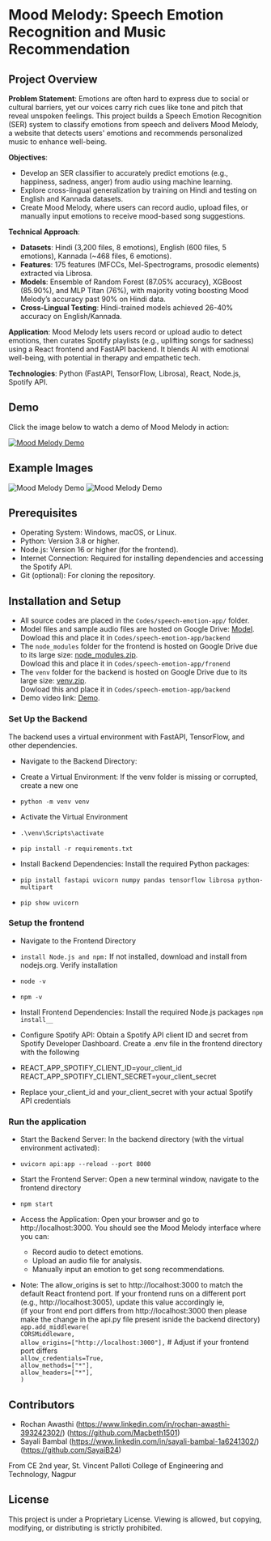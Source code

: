 ﻿# Mood Melody: Speech Emotion Recognition and Music Recommendation
## Project Overview
**Problem Statement**: Emotions are often hard to express due to social or cultural barriers, yet our voices carry rich cues like tone and pitch that reveal unspoken feelings. This project builds a Speech Emotion Recognition (SER) system to classify emotions from speech and delivers Mood Melody, a website that detects users' emotions and recommends personalized music to enhance well-being.

**Objectives**:
- Develop an SER classifier to accurately predict emotions (e.g., happiness, sadness, anger) from audio using machine learning.
- Explore cross-lingual generalization by training on Hindi and testing on English and Kannada datasets.
- Create Mood Melody, where users can record audio, upload files, or manually input emotions to receive mood-based song suggestions.

**Technical Approach**:
- **Datasets**: Hindi (3,200 files, 8 emotions), English (600 files, 5 emotions), Kannada (~468 files, 6 emotions).
- **Features**: 175 features (MFCCs, Mel-Spectrograms, prosodic elements) extracted via Librosa.
- **Models**: Ensemble of Random Forest (87.05% accuracy), XGBoost (85.90%), and MLP Titan (76%), with majority voting boosting Mood Melody’s accuracy past 90% on Hindi data.
- **Cross-Lingual Testing**: Hindi-trained models achieved 26-40% accuracy on English/Kannada.

**Application**: Mood Melody lets users record or upload audio to detect emotions, then curates Spotify playlists (e.g., uplifting songs for sadness) using a React frontend and FastAPI backend. It blends AI with emotional well-being, with potential in therapy and empathetic tech.

**Technologies**: Python (FastAPI, TensorFlow, Librosa), React, Node.js, Spotify API.

## Demo
Click the image below to watch a demo of Mood Melody in action:

[![Mood Melody Demo](sample3.png)](https://drive.google.com/file/d/1DClLh5A3PcbqrkdbCt167iVBKm756ScP/view?usp=sharing)

## Example Images
![Mood Melody Demo](sample.png)
![Mood Melody Demo](sample2.png)



## Prerequisites
- Operating System: Windows, macOS, or Linux.
- Python: Version 3.8 or higher.
- Node.js: Version 16 or higher (for the frontend).
- Internet Connection: Required for installing dependencies and accessing the Spotify API.
- Git (optional): For cloning the repository.

## Installation and Setup

- All source codes are placed in the `Codes/speech-emotion-app/` folder.
- Model files and sample audio files are hosted on Google Drive: [Model](https://drive.google.com/drive/folders/1c5BsP-Fb_HBH2eWEzNloqis3zu23URxc?usp=sharing).  
Dowload this and place it in `Codes/speech-emotion-app/backend`
- The `node_modules` folder for the frontend is hosted on Google Drive due to its large size: [node_modules.zip](https://drive.google.com/drive/folders/1c5BsP-Fb_HBH2eWEzNloqis3zu23URxc?usp=sharing).    
Dowload this and place it in `Codes/speech-emotion-app/fronend`
- The `venv` folder for the backend is hosted on Google Drive due to its large size: [venv.zip](https://drive.google.com/drive/folders/1c5BsP-Fb_HBH2eWEzNloqis3zu23URxc?usp=sharing).    
Dowload this and place it in `Codes/speech-emotion-app/backend`
- Demo video link: [Demo](https://drive.google.com/file/d/1DClLh5A3PcbqrkdbCt167iVBKm756ScP/view?usp=sharing).

### Set Up the Backend
The backend uses a virtual environment with FastAPI, TensorFlow, and other dependencies.
- Navigate to the Backend Directory:
- Create a Virtual Environment: If the venv folder is missing or corrupted, create a new one
- `python -m venv venv`

- Activate the Virtual Environment

- `.\venv\Scripts\activate` 
- `pip install -r requirements.txt`
- Install Backend Dependencies: Install the required Python packages:
- `pip install fastapi uvicorn numpy pandas tensorflow librosa python-multipart`
- `pip show uvicorn`




### Setup the frontend

- Navigate to the Frontend Directory
- `install Node.js and npm:`
If not installed, download and install from nodejs.org.
Verify installation

- `node -v`
- `npm -v`

- Install Frontend Dependencies: Install the required Node.js packages
 `npm install__`
- Configure Spotify API:
Obtain a Spotify API client ID and secret from Spotify Developer Dashboard.
Create a .env file in the frontend directory with the following
- REACT_APP_SPOTIFY_CLIENT_ID=your_client_id
REACT_APP_SPOTIFY_CLIENT_SECRET=your_client_secret
- Replace your_client_id and your_client_secret with your actual Spotify API credentials

### Run the application

- Start the Backend Server: In the backend directory (with the virtual environment activated):
- `uvicorn api:app --reload --port 8000`
- Start the Frontend Server: Open a new terminal window, navigate to the frontend directory
- `npm start`
- Access the Application: Open your browser and go to http://localhost:3000. You should see the Mood Melody interface where you can:
    - Record audio to detect emotions.
    - Upload an audio file for analysis.
    - Manually input an emotion to get song recommendations.


- Note: The allow_origins is set to http://localhost:3000 to match the default React frontend port. If your frontend runs on a different port (e.g., http://localhost:3005), update this value accordingly ie,          
(if your front end port differs from http://localhost:3000 then please make the change in the api.py file present isnide the backend directory)
`app.add_middleware(`  
 `CORSMiddleware,`  
 `allow_origins=["http://localhost:3000"],`  # Adjust if your frontend port differs  
 `allow_credentials=True,`  
 `allow_methods=["*"],`  
 `allow_headers=["*"],`    
 `)`  


## Contributors

- Rochan Awasthi (https://www.linkedin.com/in/rochan-awasthi-393242302/) (https://github.com/Macbeth1501) 
- Sayali Bambal (https://www.linkedin.com/in/sayali-bambal-1a6241302/) (https://github.com/SayaiB24)  


From CE 2nd year, St. Vincent Palloti College of Engineering and Technology, Nagpur

## License
This project is under a Proprietary License. Viewing is allowed, but copying, modifying, or distributing is strictly prohibited.
